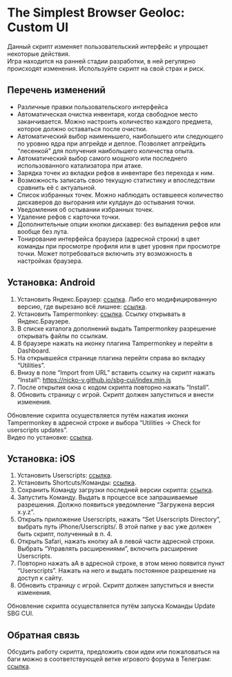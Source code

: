 # The Simplest Browser Geoloc: Custom UI
Данный скрипт изменяет пользовательский интерфейс и упрощает некоторые действия.  
Игра находится на ранней стадии разработки, в ней регулярно происходят изменения. Используйте скрипт на свой страх и риск.

## Перечень изменений
* Различные правки пользовательского интерфейса
* Автоматическая очистка инвентаря, когда свободное место заканчивается. Можно настроить количество каждого предмета, которое должно оставаться после очистки.
* Автоматический выбор наименьшего, наибольшего или следующего по уровню ядра при апгрейде и деплое. Позволяет апгрейдить "лесенкой" для получения наибольшего количества опыта.
* Автоматический выбор самого мощного или последнего использованного катализатора при атаке.
* Зарядка точек из вкладки рефов в инвентаре без перехода к ним.
* Возможность записать свою текущую статистику и впоследствии сравнить её с актуальной.
* Список избранных точек. Можно наблюдать оставшееся количество дискаверов до выгорания или кулдаун до остывания точки.
* Уведомления об остывании избранных точек.
* Удаление рефов с карточки точки.
* Дополнительные опции кнопки дискавер: без выпадения рефов или вообще без лута.
* Тонирование интерфейса браузера (адресной строки) в цвет команды при просмотре профиля или в цвет уровня при просмотре точки. Может потребоваться включить эту возможность в настройках браузера.


## Установка: Android
1. Установить Яндекс.Браузер: [ссылка](https://play.google.com/store/apps/details?id=com.yandex.browser&hl=ru&gl=US). Либо его модифицированную версию, где вырезано всё лишнее: [ссылка](https://4pda.to/forum/index.php?showtopic=473341&view=findpost&p=113472644). 
2. Установить Tampermonkey: [ссылка](https://chrome.google.com/webstore/detail/tampermonkey/dhdgffkkebhmkfjojejmpbldmpobfkfo). Ссылку открывать в Яндекс.Браузере. 
3. В списке каталога дополнений выдать Tampermonkey разрешение открывать файлы по ссылкам. 
4. В браузере нажать на иконку плагина Tampermonkey и перейти в Dashboard. 
5. На открывшейся странице плагина перейти справа во вкладку “Utilities”. 
6. Внизу в поле “Import from URL” вставить ссылку на скрипт нажать “Install”: https://nicko-v.github.io/sbg-cui/index.min.js
7. После открытия окна с кодом скрипта повторно нажать “Install”. 
8. Обновить страницу с игрой. Скрипт должен запуститься и внести изменения.  

Обновление скрипта осуществляется путём нажатия иконки Tampermonkey в адресной строке и выбора “Utilities -> Check for userscripts updates”.  
Видео по установке: [ссылка](https://t.me/sbg_forum/36282/36447).

## Установка: iOS
1. Установить Userscripts: [ссылка](https://apps.apple.com/app/id1463298887).
2. Установить Shortcuts/Команды: [ссылка](https://apps.apple.com/app/id1462947752).
3. Сохранить Команду загрузки последней версии скрипта: [ссылка](https://www.icloud.com/shortcuts/5b5bafaed7d142229989785d7b92d97c).
4. Запустить Команду. Выдать в процессе все запрашиваемые разрешения. Должно появиться уведомление “Загружена версия x.y.z”.
5. Открыть приложение Userscripts, нажать “Set Userscripts Directory”, выбрать путь iPhone/Userscripts/. В этой папке у вас уже должен быть скрипт, полученный в п. 4.
6. Открыть Safari, нажать кнопку aA в левой части адресной строки. Выбрать “Управлять расширениями”, включить расширение Userscripts.
7. Повторно нажать aA в адресной строке, в этом меню появится пункт “Userscripts”. Нажать на него и выдать постоянное разрешение на доступ к сайту.
8. Обновить страницу с игрой. Скрипт должен запуститься и внести изменения.  

Обновление скрипта осуществляется путём запуска Команды Update SBG CUI.

## Обратная связь
Обсудить работу скрипта, предложить свои идеи или пожаловаться на баги можно в соответствующей ветке игрового форума в Телеграм: [ссылка](https://t.me/sbg_forum/36282).
